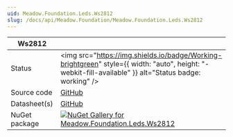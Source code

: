 ```yaml
---
uid: Meadow.Foundation.Leds.Ws2812
slug: /docs/api/Meadow.Foundation/Meadow.Foundation.Leds.Ws2812
---
```


| Ws2812 | |
|--------|--------|
| Status | <img src="https://img.shields.io/badge/Working-brightgreen" style={{ width: "auto", height: "-webkit-fill-available" }} alt="Status badge: working" /> |
| Source code | [GitHub](https://github.com/WildernessLabs/Meadow.Foundation/tree/main/Source/Meadow.Foundation.Peripherals/Leds.Ws2812) |
| Datasheet(s) | [GitHub](https://github.com/WildernessLabs/Meadow.Foundation/tree/main/Source/Meadow.Foundation.Peripherals/Leds.Ws2812/Datasheet) |
| NuGet package | <a href="https://www.nuget.org/packages/Meadow.Foundation.Leds.Ws2812/" target="_blank"><img src="https://img.shields.io/nuget/v/Meadow.Foundation.Leds.Ws2812.svg?label=Meadow.Foundation.Leds.Ws2812" alt="NuGet Gallery for Meadow.Foundation.Leds.Ws2812" /></a> |

